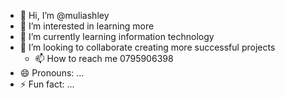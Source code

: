 - 👋 Hi, I’m @muliashley
- 👀 I’m interested in learning more
- 🌱 I’m currently learning information technology
- 💞️ I’m looking to collaborate creating more successful projects
  - 📫 How to reach me 0795906398
- 😄 Pronouns: ...
- ⚡ Fun fact: ...

<!---
muliashley/muliashley is a ✨ special ✨ repository because its `README.md` (this file) appears on your GitHub profile.
You can click the Preview link to take a look at your changes.
--->
